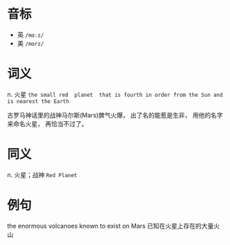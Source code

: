 # 音标

- 英 `/mɑːz/`
- 美 `/mɑrz/`

# 词义

n. 火星
`the small red  planet  that is fourth in order from the Sun and is nearest the Earth`



古罗马神话里的战神马尔斯(Mars)脾气火爆， 出了名的能惹是生非， 用他的名字来命名火星， 再恰当不过了。

# 同义

n. 火星；战神
`Red Planet`

# 例句

the enormous volcanoes known to exist on Mars
已知在火星上存在的大量火山



